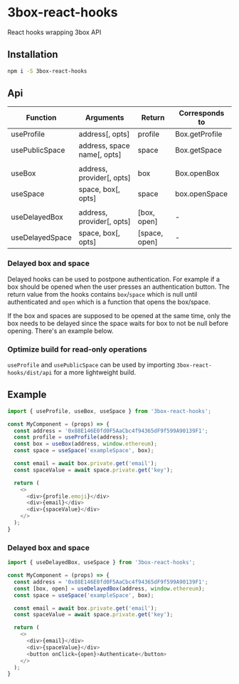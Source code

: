 # 3box-react-hooks
React hooks wrapping 3box API

## Installation
```sh
npm i -S 3box-react-hooks
```

## Api
|Function|Arguments|Return|Corresponds to|
|-|-|-|-|
|useProfile|address[, opts]|profile|Box.getProfile|
|usePublicSpace|address, space name[, opts]|space|Box.getSpace|
|||||
|useBox|address, provider[, opts]|box|Box.openBox|
|useSpace|space, box[, opts]|space|box.openSpace|
|||||
|useDelayedBox|address, provider[, opts]|[box, open]|-|
|useDelayedSpace|space, box[, opts]|[space, open]|-|

### Delayed box and space
Delayed hooks can be used to postpone authentication. For example if a box should be opened when the user presses an authentication button. The return value from the hooks contains ```box```/```space``` which is null until authenticated and ```open``` which is a function that opens the box/space.

If the box and spaces are supposed to be opened at the same time, only the box needs to be delayed since the space waits for box to not be null before opening. There's an example below.

### Optimize build for read-only operations
```useProfile``` and ```usePublicSpace``` can be used by importing ```3box-react-hooks/dist/api``` for a more lightweight build.

## Example
```javascript
import { useProfile, useBox, useSpace } from '3box-react-hooks';

const MyComponent = (props) => {
  const address = '0x88E146E0fd0F5AaCbc4f94365dF9f599A90139F1';
  const profile = useProfile(address);
  const box = useBox(address, window.ethereum);
  const space = useSpace('exampleSpace', box);

  const email = await box.private.get('email');
  const spaceValue = await space.private.get('key');

  return (
    <>
      <div>{profile.emoji}</div>
      <div>{email}</div>
      <div>{spaceValue}</div>
    </>
  );
}
```

### Delayed box and space
```javascript
import { useDelayedBox, useSpace } from '3box-react-hooks';

const MyComponent = (props) => {
  const address = '0x88E146E0fd0F5AaCbc4f94365dF9f599A90139F1';
  const [box, open] = useDelayedBox(address, window.ethereum);
  const space = useSpace('exampleSpace', box);

  const email = await box.private.get('email');
  const spaceValue = await space.private.get('key');

  return (
    <>
      <div>{email}</div>
      <div>{spaceValue}</div>
      <button onClick={open}>Authenticate</button>
    </>
  );
}
```

